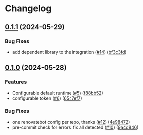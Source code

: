 # Changelog

## [0.1.1](https://github.com/chickenandpork/hass-osbee/compare/v0.1.0...v0.1.1) (2024-05-29)


### Bug Fixes

* add dependent library to the integration ([#14](https://github.com/chickenandpork/hass-osbee/issues/14)) ([bf3c3fd](https://github.com/chickenandpork/hass-osbee/commit/bf3c3fdc60e2a7a390ca383b6a6cddd56f864f15))

## [0.1.0](https://github.com/chickenandpork/hass-osbee/compare/v0.0.1...v0.1.0) (2024-05-28)


### Features

* Configurable default runtime ([#5](https://github.com/chickenandpork/hass-osbee/issues/5)) ([f88bb52](https://github.com/chickenandpork/hass-osbee/commit/f88bb52a7deddadc6b8a40f222646a866cd3532c))
* configurable token ([#6](https://github.com/chickenandpork/hass-osbee/issues/6)) ([6547ef7](https://github.com/chickenandpork/hass-osbee/commit/6547ef7e19d07e59290b7a85c13cde004d213bfe))


### Bug Fixes

* one renovatebot config per repo, thanks ([#12](https://github.com/chickenandpork/hass-osbee/issues/12)) ([4e98472](https://github.com/chickenandpork/hass-osbee/commit/4e98472b7f7319caffcfb6bc93517bf5fde779bc))
* pre-commit check for errors, fix all detected ([#10](https://github.com/chickenandpork/hass-osbee/issues/10)) ([9a4d846](https://github.com/chickenandpork/hass-osbee/commit/9a4d8467f7c657a209fae8d6afda36b842395cd0))

